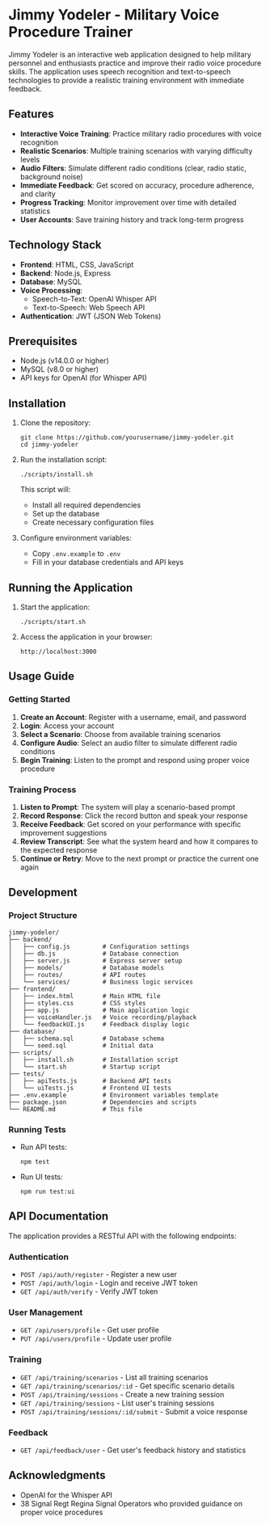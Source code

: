 # Jimmy Yodeler - Military Voice Procedure Trainer

Jimmy Yodeler is an interactive web application designed to help military personnel and enthusiasts practice and improve their radio voice procedure skills. The application uses speech recognition and text-to-speech technologies to provide a realistic training environment with immediate feedback.

## Features

- **Interactive Voice Training**: Practice military radio procedures with voice recognition
- **Realistic Scenarios**: Multiple training scenarios with varying difficulty levels
- **Audio Filters**: Simulate different radio conditions (clear, radio static, background noise)
- **Immediate Feedback**: Get scored on accuracy, procedure adherence, and clarity
- **Progress Tracking**: Monitor improvement over time with detailed statistics
- **User Accounts**: Save training history and track long-term progress

## Technology Stack

- **Frontend**: HTML, CSS, JavaScript
- **Backend**: Node.js, Express
- **Database**: MySQL
- **Voice Processing**: 
  - Speech-to-Text: OpenAI Whisper API
  - Text-to-Speech: Web Speech API
- **Authentication**: JWT (JSON Web Tokens)

## Prerequisites

- Node.js (v14.0.0 or higher)
- MySQL (v8.0 or higher)
- API keys for OpenAI (for Whisper API)

## Installation

1. Clone the repository:
   ```
   git clone https://github.com/yourusername/jimmy-yodeler.git
   cd jimmy-yodeler
   ```

2. Run the installation script:
   ```
   ./scripts/install.sh
   ```
   
   This script will:
   - Install all required dependencies
   - Set up the database
   - Create necessary configuration files

3. Configure environment variables:
   - Copy `.env.example` to `.env`
   - Fill in your database credentials and API keys

## Running the Application

1. Start the application:
   ```
   ./scripts/start.sh
   ```

2. Access the application in your browser:
   ```
   http://localhost:3000
   ```

## Usage Guide

### Getting Started

1. **Create an Account**: Register with a username, email, and password
2. **Login**: Access your account
3. **Select a Scenario**: Choose from available training scenarios
4. **Configure Audio**: Select an audio filter to simulate different radio conditions
5. **Begin Training**: Listen to the prompt and respond using proper voice procedure

### Training Process

1. **Listen to Prompt**: The system will play a scenario-based prompt
2. **Record Response**: Click the record button and speak your response
3. **Receive Feedback**: Get scored on your performance with specific improvement suggestions
4. **Review Transcript**: See what the system heard and how it compares to the expected response
5. **Continue or Retry**: Move to the next prompt or practice the current one again

## Development

### Project Structure

```
jimmy-yodeler/
├── backend/
│   ├── config.js         # Configuration settings
│   ├── db.js             # Database connection
│   ├── server.js         # Express server setup
│   ├── models/           # Database models
│   ├── routes/           # API routes
│   └── services/         # Business logic services
├── frontend/
│   ├── index.html        # Main HTML file
│   ├── styles.css        # CSS styles
│   ├── app.js            # Main application logic
│   ├── voiceHandler.js   # Voice recording/playback
│   └── feedbackUI.js     # Feedback display logic
├── database/
│   ├── schema.sql        # Database schema
│   └── seed.sql          # Initial data
├── scripts/
│   ├── install.sh        # Installation script
│   └── start.sh          # Startup script
├── tests/
│   ├── apiTests.js       # Backend API tests
│   └── uiTests.js        # Frontend UI tests
├── .env.example          # Environment variables template
├── package.json          # Dependencies and scripts
└── README.md             # This file
```

### Running Tests

- Run API tests:
  ```
  npm test
  ```

- Run UI tests:
  ```
  npm run test:ui
  ```

## API Documentation

The application provides a RESTful API with the following endpoints:

### Authentication

- `POST /api/auth/register` - Register a new user
- `POST /api/auth/login` - Login and receive JWT token
- `GET /api/auth/verify` - Verify JWT token

### User Management

- `GET /api/users/profile` - Get user profile
- `PUT /api/users/profile` - Update user profile

### Training

- `GET /api/training/scenarios` - List all training scenarios
- `GET /api/training/scenarios/:id` - Get specific scenario details
- `POST /api/training/sessions` - Create a new training session
- `GET /api/training/sessions` - List user's training sessions
- `POST /api/training/sessions/:id/submit` - Submit a voice response

### Feedback

- `GET /api/feedback/user` - Get user's feedback history and statistics

## Acknowledgments

- OpenAI for the Whisper API
- 38 Signal Regt Regina Signal Operators who provided guidance on proper voice procedures

